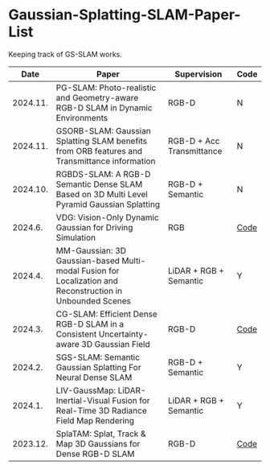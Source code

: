 # Gaussian-Splatting-SLAM-Paper-List
Keeping track of GS-SLAM works.

| Date    | Paper    | Supervision    | Code |
|-------------|-------------|-------------|-------------|
| 2024.11.| PG-SLAM: Photo-realistic and Geometry-aware RGB-D SLAM in Dynamic Environments | RGB-D | N |
| 2024.11.| GSORB-SLAM: Gaussian Splatting SLAM benefits from ORB features and Transmittance information | RGB-D + Acc Transmittance | N | 
| 2024.10.| RGBDS-SLAM: A RGB-D Semantic Dense SLAM Based on 3D Multi Level Pyramid Gaussian Splatting | RGB-D + Semantic | N |
| 2024.6. | VDG: Vision-Only Dynamic Gaussian for Driving Simulation | RGB | [Code](https://github.com/spla-tam/SplaTAM) |
| 2024.4. | MM-Gaussian: 3D Gaussian-based Multi-modal Fusion for Localization and Reconstruction in Unbounded Scenes | LiDAR + RGB + Semantic | Y |
| 2024.3. | CG-SLAM: Efficient Dense RGB-D SLAM in a Consistent Uncertainty-aware 3D Gaussian Field | RGB-D | [Code](https://github.com/hjr37/CG-SLAM) |
| 2024.2. | SGS-SLAM: Semantic Gaussian Splatting For Neural Dense SLAM | RGB-D + Semantic | Y |
| 2024.1. | LIV-GaussMap: LiDAR-Inertial-Visual Fusion for Real-Time 3D Radiance Field Map Rendering | LiDAR + RGB + Semantic | Y |
| 2023.12.| SplaTAM: Splat, Track & Map 3D Gaussians for Dense RGB-D SLAM | RGB-D | [Code](https://github.com/spla-tam/SplaTAM)






